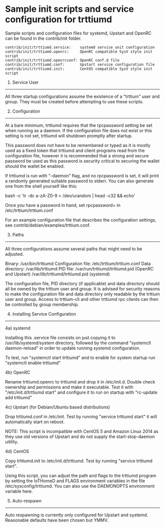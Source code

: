 Sample init scripts and service configuration for trttiumd
==========================================================

Sample scripts and configuration files for systemd, Upstart and OpenRC
can be found in the contrib/init folder.

    contrib/init/trttiumd.service:    systemd service unit configuration
    contrib/init/trttiumd.openrc:     OpenRC compatible SysV style init script
    contrib/init/trttiumd.openrcconf: OpenRC conf.d file
    contrib/init/trttiumd.conf:       Upstart service configuration file
    contrib/init/trttiumd.init:       CentOS compatible SysV style init script

1. Service User
---------------------------------

All three startup configurations assume the existence of a "trttium" user
and group.  They must be created before attempting to use these scripts.

2. Configuration
---------------------------------

At a bare minimum, trttiumd requires that the rpcpassword setting be set
when running as a daemon.  If the configuration file does not exist or this
setting is not set, trttiumd will shutdown promptly after startup.

This password does not have to be remembered or typed as it is mostly used
as a fixed token that trttiumd and client programs read from the configuration
file, however it is recommended that a strong and secure password be used
as this password is security critical to securing the wallet should the
wallet be enabled.

If trttiumd is run with "-daemon" flag, and no rpcpassword is set, it will
print a randomly generated suitable password to stderr.  You can also
generate one from the shell yourself like this:

bash -c 'tr -dc a-zA-Z0-9 < /dev/urandom | head -c32 && echo'

Once you have a password in hand, set rpcpassword= in /etc/trttium/trttium.conf

For an example configuration file that describes the configuration settings,
see contrib/debian/examples/trttium.conf.

3. Paths
---------------------------------

All three configurations assume several paths that might need to be adjusted.

Binary:              /usr/bin/trttiumd
Configuration file:  /etc/trttium/trttium.conf
Data directory:      /var/lib/trttiumd
PID file:            /var/run/trttiumd/trttiumd.pid (OpenRC and Upstart)
                     /var/lib/trttiumd/trttiumd.pid (systemd)

The configuration file, PID directory (if applicable) and data directory
should all be owned by the trttium user and group.  It is advised for security
reasons to make the configuration file and data directory only readable by the
trttium user and group.  Access to trttium-cli and other trttiumd rpc clients
can then be controlled by group membership.

4. Installing Service Configuration
-----------------------------------

4a) systemd

Installing this .service file consists on just copying it to
/usr/lib/systemd/system directory, followed by the command
"systemctl daemon-reload" in order to update running systemd configuration.

To test, run "systemctl start trttiumd" and to enable for system startup run
"systemctl enable trttiumd"

4b) OpenRC

Rename trttiumd.openrc to trttiumd and drop it in /etc/init.d.  Double
check ownership and permissions and make it executable.  Test it with
"/etc/init.d/trttiumd start" and configure it to run on startup with
"rc-update add trttiumd"

4c) Upstart (for Debian/Ubuntu based distributions)

Drop trttiumd.conf in /etc/init.  Test by running "service trttiumd start"
it will automatically start on reboot.

NOTE: This script is incompatible with CentOS 5 and Amazon Linux 2014 as they
use old versions of Upstart and do not supply the start-stop-daemon uitility.

4d) CentOS

Copy trttiumd.init to /etc/init.d/trttiumd. Test by running "service trttiumd start".

Using this script, you can adjust the path and flags to the trttiumd program by
setting the IoTHomeD and FLAGS environment variables in the file
/etc/sysconfig/trttiumd. You can also use the DAEMONOPTS environment variable here.

5. Auto-respawn
-----------------------------------

Auto respawning is currently only configured for Upstart and systemd.
Reasonable defaults have been chosen but YMMV.
